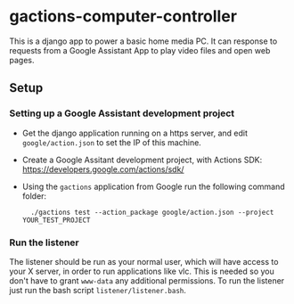 # gactions-computer-controller

This is a django app to power a basic home media PC. It can response to requests from a Google Assistant App to play video files and open web pages.

## Setup
### Setting up a Google Assistant development project
- Get the django application running on a https server, and edit `google/action.json` to set the IP of this machine.
- Create a Google Assitant development project, with Actions SDK: https://developers.google.com/actions/sdk/
- Using the `gactions` application from Google run the following command folder:

        ./gactions test --action_package google/action.json --project YOUR_TEST_PROJECT

### Run the listener
The listener should be run as your normal user, which will have access to your X server, in order to run applications like vlc. This is needed so you don't have to grant `www-data` any additional permissions. To run the listener just run the bash script `listener/listener.bash`.
